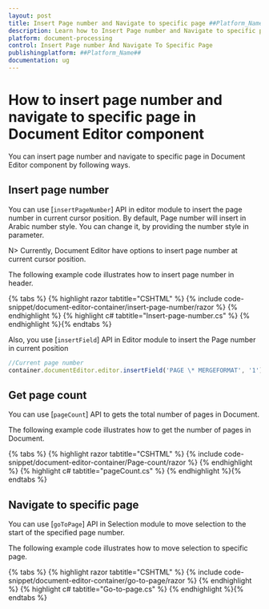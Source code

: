 ```yaml
---
layout: post
title: Insert Page number and Navigate to specific page ##Platform_Name## Document Editor Component
description: Learn how to Insert Page number and Navigate to specific page from the Syncfusion ##Platform_Name## Document Editor Component
platform: document-processing
control: Insert Page number And Navigate To Specific Page
publishingplatform: ##Platform_Name##
documentation: ug
---
```


# How to insert page number and navigate to specific page in Document Editor component

You can insert page number and navigate to specific page in Document Editor component by following ways.

## Insert page number

You can use [`insertPageNumber`] API in editor module to insert the page number in current cursor position. By default, Page number will insert in Arabic number style. You can change it, by providing the number style in parameter.

N> Currently, Document Editor have options to insert page number at current cursor position.

The following example code illustrates how to insert page number in header.


{% tabs %}
{% highlight razor tabtitle="CSHTML" %}
{% include code-snippet/document-editor-container/insert-page-number/razor %}
{% endhighlight %}
{% highlight c# tabtitle="Insert-page-number.cs" %}
{% endhighlight %}{% endtabs %}

Also, you use [`insertField`] API in Editor module to insert the Page number in current position

```typescript
//Current page number
container.documentEditor.editor.insertField('PAGE \* MERGEFORMAT', '1');
```

## Get page count

You can use [`pageCount`] API to gets the total number of pages in Document.

The following example code illustrates how to get the number of pages in Document.


{% tabs %}
{% highlight razor tabtitle="CSHTML" %}
{% include code-snippet/document-editor-container/Page-count/razor %}
{% endhighlight %}
{% highlight c# tabtitle="pageCount.cs" %}
{% endhighlight %}{% endtabs %}
## Navigate to specific page

You can use [`goToPage`] API in Selection module to move selection to the start of the specified page number.

The following example code illustrates how to move selection to specific page.

{% tabs %}
{% highlight razor tabtitle="CSHTML" %}
{% include code-snippet/document-editor-container/go-to-page/razor %}
{% endhighlight %}
{% highlight c# tabtitle="Go-to-page.cs" %}
{% endhighlight %}{% endtabs %}